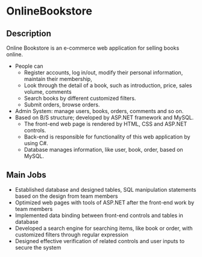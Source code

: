 # OnlineBookstore

## Description
Online Bookstore is an e-commerce web application for selling books online. 
* People can 
  * Register accounts, log in/out, modify their personal information, maintain their membership,
  * Look through the detail of a book, such as introduction, price, sales volume, comments
  * Search books by different customized filters. 
  * Submit orders, browse orders.
* Admin System: manage users, books, orders, comments and so on.
* Based on B/S structure; developed by ASP.NET framework and MySQL. 
  * The front-end web page is rendered by HTML, CSS and ASP.NET controls.
  * Back-end is responsible for functionality of this web application by using C#.
  * Database manages information, like user, book, order, based on MySQL.

## Main Jobs
* Established database and designed tables, SQL manipulation statements based on the design from team members 
* Optimized web pages with tools of ASP.NET after the front-end work by team members
* Implemented data binding between front-end controls and tables in database
* Developed a search engine for searching items, like book or order, with customized filters through regular expression
* Designed effective verification of related controls and user inputs to secure the system


